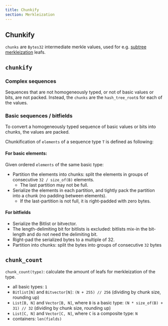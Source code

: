 ```yaml
---
title: Chunkify
section: Merkleization
---
```


## Chunkify

`chunks` are `Bytes32` intermediate merkle values, used for e.g. [subtree merkleization](./subtree_merkleization.md) leafs.

## `chunkify`

### Complex sequences

Sequences that are not homogeneously typed, or not of basic values or bits, are not packed.
Instead, the `chunks` are the `hash_tree_root`s for each of the values.

### Basic sequences / bitfields

To convert a homogeneously typed sequence of basic values or bits into chunks, the values are packed.

Chunkification of `elements` of a sequence type `T` is defined as following:

#### For basic elements:

Given ordered `elements` of the same basic type:

- Partition the elements into chunks: split the elements in groups of consecutive `32 / size_of(B)` elements.
  - The last partition may not be full.
- Serialize the elements in each partition, and tightly pack the partition into a chunk (no padding between elements).
  - If the last-partition is not full, it is right-padded with zero bytes.

#### For bitfields

- Serialize the Bitlist or bitvector.
- The length-delimiting bit for bitlists is excluded: bitlists mix-in the bit-length and do not need the delimiting bit.
- Right-pad the serialized bytes to a multiple of 32.
- Partition into chunks: split the bytes into groups of consecutive `32` bytes

## `chunk_count`

`chunk_count(type)`: calculate the amount of leafs for merkleization of the type.

- all basic types: `1`
- `Bitlist[N]` and `Bitvector[N]`: `(N + 255) // 256` (dividing by chunk size, rounding up)
- `List[B, N]` and `Vector[B, N]`, where `B` is a basic type: `(N * size_of(B) + 31) // 32` (dividing by chunk size, rounding up)
- `List[C, N]` and `Vector[C, N]`, where `C` is a composite type: `N`
- containers: `len(fields)`
